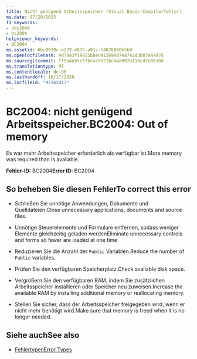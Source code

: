 ```yaml
---
title: Nicht genügend Arbeitsspeicher (Visual Basic-Compilerfehler)
ms.date: 07/20/2015
f1_keywords:
- vbc2004
- bc2004
helpviewer_keywords:
- BC2004
ms.assetid: 6bc0939c-e279-4875-a91c-f4076860b5b9
ms.openlocfilehash: 9d7843f19855bbed413699d7ea7e2d3b87eaa876
ms.sourcegitcommit: ff5a4eb5cffbcac9521bc44a907a118cd7e8638d
ms.translationtype: MT
ms.contentlocale: de-DE
ms.lasthandoff: 10/17/2020
ms.locfileid: "92162413"
---
```

# <a name="bc2004-out-of-memory"></a><span data-ttu-id="161ae-102">BC2004: nicht genügend Arbeitsspeicher.</span><span class="sxs-lookup"><span data-stu-id="161ae-102">BC2004: Out of memory</span></span>

<span data-ttu-id="161ae-103">Es war mehr Arbeitsspeicher erforderlich als verfügbar ist.</span><span class="sxs-lookup"><span data-stu-id="161ae-103">More memory was required than is available.</span></span>

 <span data-ttu-id="161ae-104">**Fehler-ID:** BC2004</span><span class="sxs-lookup"><span data-stu-id="161ae-104">**Error ID:** BC2004</span></span>

## <a name="to-correct-this-error"></a><span data-ttu-id="161ae-105">So beheben Sie diesen Fehler</span><span class="sxs-lookup"><span data-stu-id="161ae-105">To correct this error</span></span>

- <span data-ttu-id="161ae-106">Schließen Sie unnötige Anwendungen, Dokumente und Quelldateien.</span><span class="sxs-lookup"><span data-stu-id="161ae-106">Close unnecessary applications, documents and source files.</span></span>

- <span data-ttu-id="161ae-107">Unnötige Steuerelemente und Formulare entfernen, sodass weniger Elemente gleichzeitig geladen werden</span><span class="sxs-lookup"><span data-stu-id="161ae-107">Eliminate unnecessary controls and forms so fewer are loaded at one time</span></span>

- <span data-ttu-id="161ae-108">Reduzieren Sie die Anzahl der `Public` Variablen.</span><span class="sxs-lookup"><span data-stu-id="161ae-108">Reduce the number of `Public` variables.</span></span>

- <span data-ttu-id="161ae-109">Prüfen Sie den verfügbaren Speicherplatz.</span><span class="sxs-lookup"><span data-stu-id="161ae-109">Check available disk space.</span></span>

- <span data-ttu-id="161ae-110">Vergrößern Sie den verfügbaren RAM, indem Sie zusätzlichen Arbeitsspeicher installieren oder Speicher neu zuweisen.</span><span class="sxs-lookup"><span data-stu-id="161ae-110">Increase the available RAM by installing additional memory or reallocating memory.</span></span>

- <span data-ttu-id="161ae-111">Stellen Sie sicher, dass der Arbeitsspeicher freigegeben wird, wenn er nicht mehr benötigt wird.</span><span class="sxs-lookup"><span data-stu-id="161ae-111">Make sure that memory is freed when it is no longer needed.</span></span>

## <a name="see-also"></a><span data-ttu-id="161ae-112">Siehe auch</span><span class="sxs-lookup"><span data-stu-id="161ae-112">See also</span></span>

- [<span data-ttu-id="161ae-113">Fehlertypen</span><span class="sxs-lookup"><span data-stu-id="161ae-113">Error Types</span></span>](../../programming-guide/language-features/error-types.md)
